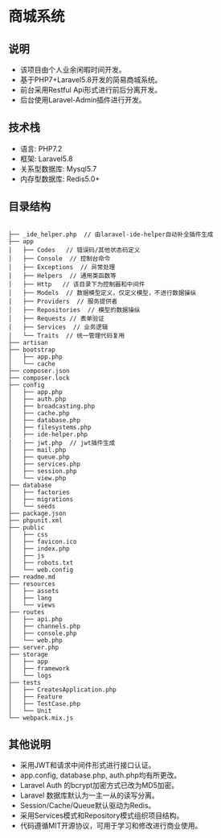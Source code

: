 # 商城系统

## 说明

- 该项目由个人业余闲暇时间开发。
- 基于PHP7+Laravel5.8开发的简易商城系统。
- 前台采用Restful Api形式进行前后分离开发。
- 后台使用Laravel-Admin插件进行开发。


## 技术栈

- 语言: PHP7.2
- 框架: Laravel5.8
- 关系型数据库: Mysql5.7
- 内存型数据库: Redis5.0+

## 目录结构

```text

├── _ide_helper.php  // 由laravel-ide-helper自动补全插件生成
├── app
│   ├── Codes   // 错误码/其他状态码定义
│   ├── Console  // 控制台命令
│   ├── Exceptions  // 异常处理
│   ├── Helpers  // 通用类函数等
│   ├── Http   // 该目录下为控制器和中间件
│   ├── Models  // 数据模型定义，仅定义模型，不进行数据操纵
│   ├── Providers  // 服务提供者
│   ├── Repositories  // 模型的数据操纵
│   ├── Requests // 表单验证
│   ├── Services  // 业务逻辑
│   └── Traits  // 统一管理代码复用
├── artisan
├── bootstrap
│   ├── app.php
│   └── cache
├── composer.json
├── composer.lock
├── config
│   ├── app.php
│   ├── auth.php
│   ├── broadcasting.php
│   ├── cache.php
│   ├── database.php
│   ├── filesystems.php
│   ├── ide-helper.php
│   ├── jwt.php  // jwt插件生成
│   ├── mail.php
│   ├── queue.php
│   ├── services.php
│   ├── session.php
│   └── view.php
├── database
│   ├── factories
│   ├── migrations
│   └── seeds
├── package.json
├── phpunit.xml
├── public
│   ├── css
│   ├── favicon.ico
│   ├── index.php
│   ├── js
│   ├── robots.txt
│   └── web.config
├── readme.md
├── resources
│   ├── assets
│   ├── lang
│   └── views
├── routes
│   ├── api.php
│   ├── channels.php
│   ├── console.php
│   └── web.php
├── server.php
├── storage
│   ├── app
│   ├── framework
│   └── logs
├── tests
│   ├── CreatesApplication.php
│   ├── Feature
│   ├── TestCase.php
│   └── Unit
└── webpack.mix.js

```

## 其他说明

- 采用JWT和请求中间件形式进行接口认证。
- app.config, database.php, auth.php均有所更改。
- Laravel Auth 的bcrypt加密方式已改为MD5加密。
- Laravel 数据库默认为一主一从的读写分离。
- Session/Cache/Queue默认驱动为Redis。
- 采用Services模式和Repository模式组织项目结构。
- 代码遵循MIT开源协议，可用于学习和修改进行商业使用。
